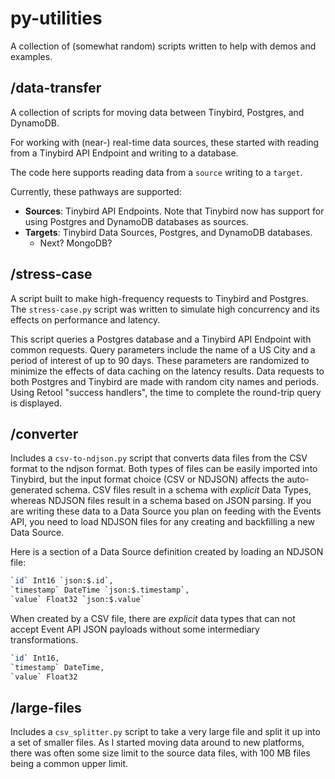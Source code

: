 # py-utilities

A collection of (somewhat random) scripts written to help with demos and examples. 

## /data-transfer
A collection of scripts for moving data between Tinybird, Postgres, and DynamoDB.

For working with (near-) real-time data sources, these started with reading from a Tinybird API Endpoint and writing to a database. 

The code here supports reading data from a `source` writing to a `target`.

Currently, these pathways are supported: 
* **Sources**: Tinybird API Endpoints. Note that Tinybird now has support for using Postgres and DynamoDB databases as sources. 
* **Targets**: Tinybird Data Sources, Postgres, and DynamoDB databases.
  * Next? MongoDB?
  
## /stress-case

A script built to make high-frequency requests to Tinybird and Postgres. The `stress-case.py` script was written to simulate high concurrency and its effects on performance and latency. 

This script queries a Postgres database and a Tinybird API Endpoint with common requests. Query parameters include the name of a US City and a period of interest of up to 90 days. These parameters are randomized to minimize the effects of data caching on the latency results. Data requests to both Postgres and Tinybird are made with random city names and periods. Using Retool "success handlers", the time to complete the round-trip query is displayed. 

## /converter
Includes a `csv-to-ndjson.py` script that converts data files from the CSV format to the ndjson format. Both types of files can be easily imported into Tinybird, but the input format choice (CSV or NDJSON) affects the auto-generated schema.  CSV files result in a schema with *explicit* Data Types, whereas NDJSON files result in a schema based on JSON parsing. If you are writing these data to a Data Source you plan on feeding with the Events API, you need to load NDJSON files for any creating and backfilling a new Data Source.  

Here is a section of a Data Source definition created by loading an NDJSON file:

```bash
`id` Int16 `json:$.id`,
`timestamp` DateTime `json:$.timestamp`,
`value` Float32 `json:$.value`
```

When created by a CSV file, there are *explicit* data types that can not accept Event API JSON payloads without some intermediary transformations.  

```bash
`id` Int16,
`timestamp` DateTime,
`value` Float32
```

## /large-files
Includes a `csv_splitter.py` script to take a very large file and split it up into a set of smaller files. As I started moving data around to new platforms, there was often some size limit to the source data files, with 100 MB files being a common upper limit. 

 
